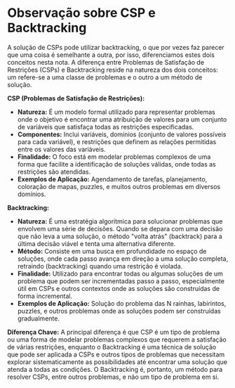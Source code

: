 # Observação sobre CSP e Backtracking

A solução de CSPs pode utilizar backtracking, o que por vezes faz parecer que uma coisa é semelhante a outra, por isso, diferenciamos estes dois conceitos nesta nota. A diferença entre Problemas de Satisfação de Restrições (CSPs) e Backtracking reside na natureza dos dois conceitos: um refere-se a uma classe de problemas e o outro a um método de solução.

**CSP (Problemas de Satisfação de Restrições):**
- **Natureza:** É um modelo formal utilizado para representar problemas onde o objetivo é encontrar uma atribuição de valores para um conjunto de variáveis que satisfaça todas as restrições especificadas.
- **Componentes:** Inclui variáveis, domínios (conjunto de valores possíveis para cada variável), e restrições que definem as relações permitidas entre os valores das variáveis.
- **Finalidade:** O foco está em modelar problemas complexos de uma forma que facilite a identificação de soluções válidas, onde todas as restrições são atendidas.
- **Exemplos de Aplicação:** Agendamento de tarefas, planejamento, coloração de mapas, puzzles, e muitos outros problemas em diversos domínios.

**Backtracking:**
- **Natureza:** É uma estratégia algorítmica para solucionar problemas que envolvem uma série de decisões. Quando se depara com uma decisão que não leva a uma solução, o método "volta atrás" (backtrack) para a última decisão viável e tenta uma alternativa diferente.
- **Método:** Consiste em uma busca em profundidade no espaço de soluções, onde cada passo avança em direção a uma solução completa, retraindo (backtracking) quando uma restrição é violada.
- **Finalidade:** Utilizado para encontrar todas ou algumas soluções de um problema que podem ser incrementadas passo a passo, especialmente útil em CSPs e outros contextos onde as soluções são construídas de forma incremental.
- **Exemplos de Aplicação:** Solução do problema das N rainhas, labirintos, puzzles, e outros problemas onde as soluções podem ser construídas gradualmente.

**Diferença Chave:**
A principal diferença é que CSP é um tipo de problema ou uma forma de modelar problemas complexos que requerem a satisfação de várias restrições, enquanto o Backtracking é uma técnica de solução que pode ser aplicada a CSPs e outros tipos de problemas que necessitam explorar sistematicamente as possibilidades até encontrar uma solução que atenda a todas as condições. O Backtracking é, portanto, um método para resolver CSPs, entre outros problemas, e não um tipo de problema em si.

